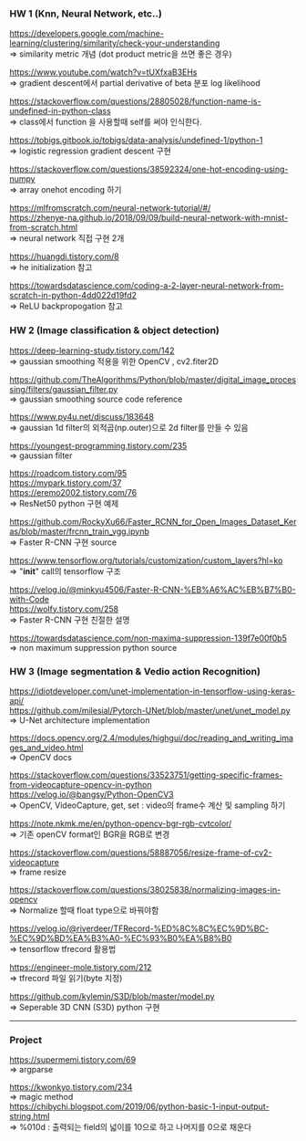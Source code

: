
### HW 1 (Knn, Neural Network, etc..)  

https://developers.google.com/machine-learning/clustering/similarity/check-your-understanding  
=> similarity metric 개념 (dot product metric을 쓰면 좋은 경우)  
  
https://www.youtube.com/watch?v=tUXfxaB3EHs   
=> gradient descent에서 partial derivative of beta 분포 log likelihood   

https://stackoverflow.com/questions/28805028/function-name-is-undefined-in-python-class  
=> class에서 function 을 사용할때 self를 써야 인식한다.  

https://tobigs.gitbook.io/tobigs/data-analysis/undefined-1/python-1  
=> logistic regression gradient descent 구현  

https://stackoverflow.com/questions/38592324/one-hot-encoding-using-numpy   
=> array onehot encoding 하기  

https://mlfromscratch.com/neural-network-tutorial/#/  
https://zhenye-na.github.io/2018/09/09/build-neural-network-with-mnist-from-scratch.html  
=> neural network 직접 구현 2개  

https://huangdi.tistory.com/8  
=> he initialization 참고  

https://towardsdatascience.com/coding-a-2-layer-neural-network-from-scratch-in-python-4dd022d19fd2  
=> ReLU backpropogation 참고  
  
  
### HW 2 (Image classification & object detection)  

https://deep-learning-study.tistory.com/142  
=> gaussian smoothing 적용을 위한 OpenCV , cv2.fiter2D  

https://github.com/TheAlgorithms/Python/blob/master/digital_image_processing/filters/gaussian_filter.py   
=> gaussian smoothing source code reference  

https://www.py4u.net/discuss/183648  
=> gaussian 1d filter의 외적곱(np.outer)으로 2d filter를 만들 수 있음  

https://youngest-programming.tistory.com/235  
=> gaussian filter  

https://roadcom.tistory.com/95  
https://mypark.tistory.com/37  
https://eremo2002.tistory.com/76  
=> ResNet50 python 구현 예제  

https://github.com/RockyXu66/Faster_RCNN_for_Open_Images_Dataset_Keras/blob/master/frcnn_train_vgg.ipynb  
=> Faster R-CNN 구현 source   

https://www.tensorflow.org/tutorials/customization/custom_layers?hl=ko   
=> "__init__" call의 tensorflow 구조  

https://velog.io/@minkyu4506/Faster-R-CNN-%EB%A6%AC%EB%B7%B0-with-Code  
https://wolfy.tistory.com/258  
=> Faster R-CNN 구현 친절한 설명  

https://towardsdatascience.com/non-maxima-suppression-139f7e00f0b5  
=> non maximum suppression python source  


### HW 3 (Image segmentation & Vedio action Recognition)  
https://idiotdeveloper.com/unet-implementation-in-tensorflow-using-keras-api/  
https://github.com/milesial/Pytorch-UNet/blob/master/unet/unet_model.py  
=> U-Net architecture implementation  

https://docs.opencv.org/2.4/modules/highgui/doc/reading_and_writing_images_and_video.html  
=> OpenCV docs  
  
https://stackoverflow.com/questions/33523751/getting-specific-frames-from-videocapture-opencv-in-python  
https://velog.io/@bangsy/Python-OpenCV3  
=> OpenCV, VideoCapture, get, set : video의 frame수 계산 및 sampling 하기  

https://note.nkmk.me/en/python-opencv-bgr-rgb-cvtcolor/   
=> 기존 openCV format인 BGR을 RGB로 변경  

https://stackoverflow.com/questions/58887056/resize-frame-of-cv2-videocapture  
=> frame resize  

https://stackoverflow.com/questions/38025838/normalizing-images-in-opencv  
=> Normalize 할때 float type으로 바꿔야함  

https://velog.io/@riverdeer/TFRecord-%ED%8C%8C%EC%9D%BC-%EC%9D%BD%EA%B3%A0-%EC%93%B0%EA%B8%B0   
=> tensorflow tfrecord 활용법  

https://engineer-mole.tistory.com/212   
=> tfrecord 파일 읽기(byte 지정)  

https://github.com/kylemin/S3D/blob/master/model.py  
=> Seperable 3D CNN (S3D) python 구현  

---
### Project  
https://supermemi.tistory.com/69  
=> argparse  

https://kwonkyo.tistory.com/234  
=> magic method  
https://chibychi.blogspot.com/2019/06/python-basic-1-input-output-string.html  
=> %010d : 출력되는 field의 넓이를 10으로 하고 나머지를 0으로 채운다  

